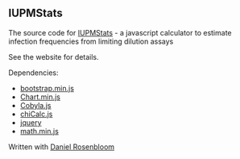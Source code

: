 ## IUPMStats
The source code for [IUPMStats](http://silicianolab.johnshopkins.edu) - a javascript calculator to estimate infection frequencies from limiting dilution assays

See the website for details.

Dependencies:

- [bootstrap.min.js](http://getbootstrap.com)
- [Chart.min.js](http://www.chartjs.org) 
- [Cobyla.js](https://code.google.com/p/jscobyla/) 
- [chiCalc.js](http://bavard.fourmilab.ch/rpkp/experiments/analysis/chiCalc.html) 
- [jquery](http://code.jquery.com/jquery)
- [math.min.js](http://mathjs.org) 

Written with [Daniel Rosenbloom](http://www.danielrosenbloom.com/)
